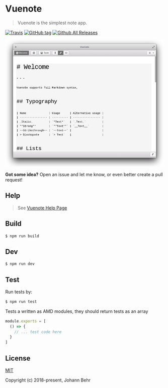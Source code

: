 # Vuenote

> Vuenote is the simplest note app.

[![Travis](https://img.shields.io/travis/ExNG/vuenote.svg)](https://travis-ci.org/ExNG/vuenote)
[![GitHub tag](https://img.shields.io/github/tag/ExNG/vuenote.svg)](https://github.com/ExNG/vuenote)
[![Github All Releases](https://img.shields.io/github/downloads/ExNG/vuenote/total.svg)](http://github.com/ExNG/vuenote)

![vuenote Screenshot](docs/vuenote.png)

**Got some idea?** Open an issue and let me know, or even better create a pull request!

## Help

> See [Vuenote Help Page](https://exng.github.io/vuenote/help)

## Build

```bash
$ npm run build
```

## Dev

```bash
$ npm run dev
```

## Test

Run tests by:

```bash
$ npm run test
```

Tests a written as AMD modules, they should return tests as an array

```javascript
module.exports = [
  () => {
    // ... test code here
  }
]
```

## License

[MIT](http://opensource.org/licenses/MIT)

Copyright (c) 2018-present, Johann Behr
